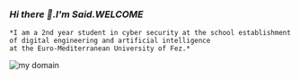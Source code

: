 ### *Hi there 👋.I'm Said.WELCOME*


    *I am a 2nd year student in cyber security at the school establishment of digital engineering and artificial intelligence 
    at the Euro-Mediterranean University of Fez.*


![my domain](https://user-images.githubusercontent.com/86806365/218285257-5c9f0654-8fb6-4872-841d-870998a94081.png)


<!--
**saidelouardi/saidelouardi** is a ✨ _special_ ✨ repository because its `README.md` (this file) appears on your GitHub profile.

Here are some ideas to get you started:

- 🔭 I’m currently working on ...
- 🌱 I’m currently learning ...
- 👯 I’m looking to collaborate on ...
- 🤔 I’m looking for help with ...
- 💬 Ask me about ...
- 📫 How to reach me: ...
- 😄 Pronouns: ...
- ⚡ Fun fact: ...
-->
